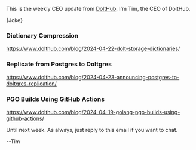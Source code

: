 This is the weekly CEO update from [DoltHub](https://www.dolthub.com/). I'm Tim, the CEO of DoltHub. 

{Joke}

### Dictionary Compression

https://www.dolthub.com/blog/2024-04-22-dolt-storage-dictionaries/

### Replicate from Postgres to Doltgres

https://www.dolthub.com/blog/2024-04-23-announcing-postgres-to-doltgres-replication/

### PGO Builds Using GitHub Actions

https://www.dolthub.com/blog/2024-04-19-golang-pgo-builds-using-github-actions/

Until next week. As always, just reply to this email if you want to chat.

--Tim